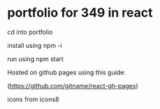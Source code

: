 # portfolio for 349 in react

cd into portfolio


install using npm -i


run using npm start



Hosted on github pages using this guide:


(https://github.com/gitname/react-gh-pages)

icons from icons8


